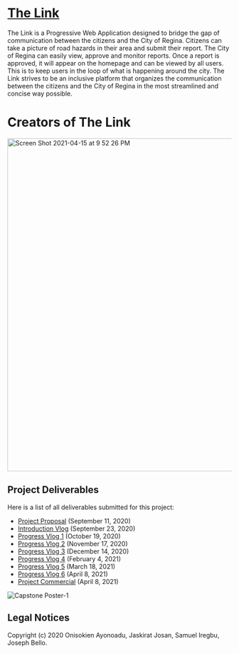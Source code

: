 # [The Link](https://beej-e0db0.web.app)

The Link is a Progressive Web Application designed to bridge the gap of communication between the citizens and the City of Regina. Citizens can take a picture of road hazards in their area and submit their report. The City of Regina can easily view, approve and monitor reports. Once a report is approved, it will appear on the homepage and can be viewed by all users. This is to keep users in the loop of what is happening around the city. The Link strives to be an inclusive platform that organizes the communication between the citizens and the City of Regina in the most streamlined and concise way possible.

# Creators of The Link
<img width="747" alt="Screen Shot 2021-04-15 at 9 52 26 PM" src="https://user-images.githubusercontent.com/43055163/114969092-e9077480-9e34-11eb-8075-9c59052ebfe7.png">




## Project Deliverables 

Here is a list of all deliverables submitted for this project: 

- [Project Proposal](https://github.com/ayonoaduo/BEEJ-Project/blob/master/Documentation/Project%20Proposal.pdf) (September 11, 2020)
- [Introduction Vlog](https://youtu.be/lgsUW2jSQr4) (September 23, 2020)
- [Progress Vlog 1](https://youtu.be/8i6qQlXmvgs) (October 19, 2020)
- [Progress Vlog 2](https://youtu.be/GmlRc-tzr2Y) (November 17, 2020)
- [Progress Vlog 3](https://youtu.be/GehwIDdgUJ4) (December 14, 2020)
- [Progress Vlog 4](https://youtu.be/KMpbOyX_cFc) (February 4, 2021)
- [Progress Vlog 5](https://youtu.be/1LnWHFXJOwI) (March 18, 2021)
- [Progress Vlog 6](https://youtu.be/0xyyQa_rfeM) (April 8, 2021)
- [Project Commercial](https://youtu.be/mOgAwcfRhno) (April 8, 2021)


![Capstone Poster-1](https://user-images.githubusercontent.com/43055163/114966583-1dc4fd00-9e30-11eb-9e66-fe9dd807f246.png)



## Legal Notices

Copyright (c) 2020 Onisokien Ayonoadu, Jaskirat Josan, Samuel Iregbu, Joseph Bello.
